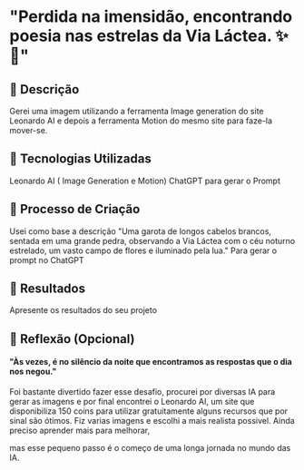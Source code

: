 # "Perdida na imensidão, encontrando poesia nas estrelas da Via Láctea. ✨🌌"


## 📒 Descrição
Gerei uma imagem utilizando a ferramenta Image generation do site Leonardo AI e depois a ferramenta Motion do mesmo site para faze-la mover-se.
## 🤖 Tecnologias Utilizadas
Leonardo AI ( Image Generation e Motion) ChatGPT para gerar o Prompt
## 🧐 Processo de Criação
Usei como base a descrição "Uma garota de longos cabelos brancos, sentada em uma grande pedra, observando a Via Láctea com o céu noturno estrelado, um vasto campo de flores e iluminado pela lua."
Para gerar o prompt no ChatGPT
## 🚀 Resultados
Apresente os resultados do seu projeto

## 💭 Reflexão (Opcional)
<h4>"Às vezes, é no silêncio da noite que encontramos as respostas que o dia nos negou."</h4>
Foi bastante divertido fazer esse desafio, procurei por diversas IA para gerar as imagens e por final encontrei o Leonardo AI, um site que disponibiliza 150 coins para utilizar gratuitamente alguns recursos
que por sinal são ótimos. Fiz varias imagens e escolhi a mais realista possivel.
Ainda preciso aprender mais para melhorar, <p>mas esse pequeno passo é o começo de uma longa jornada no mundo das IA.</p>
